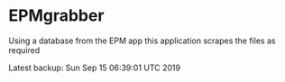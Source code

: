 # EPMgrabber
Using a database from the EPM app this application scrapes the files as required


Latest backup: Sun Sep 15 06:39:01 UTC 2019
